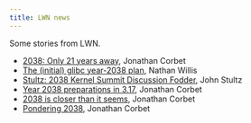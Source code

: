 ```yaml
---
title: LWN news
---
```

Some stories from LWN.

* [2038: Only 21 years away](https://lwn.net/Articles/717076/), Jonathan Corbet
* [The (initial) glibc year-2038 plan](https://lwn.net/Articles/664800/),
   Nathan Willis
* [Stultz: 2038 Kernel Summit Discussion Fodder](https://lwn.net/Articles/608571/),
   John Stultz
* [Year 2038 preparations in 3.17](https://lwn.net/Articles/607741/), Jonathan Corbet
* [2038 is closer than it seems](https://lwn.net/Articles/599580/), Jonathan Corbet
* [Pondering 2038](https://lwn.net/Articles/563285/), Jonathan Corbet
